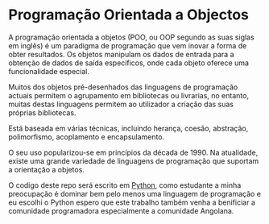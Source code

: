 # Programação Orientada a Objectos

A programação orientada a objetos (POO, ou OOP segundo as suas siglas em inglês) é um paradigma de programação que vem inovar a forma de obter resultados. Os objetos manipulam os dados de entrada para a obtenção de dados de saída específicos, onde cada objeto oferece uma funcionalidade especial.

Muitos dos objetos pré-desenhados das linguagens de programação actuais permitem o agrupamento em bibliotecas ou livrarias, no entanto, muitas destas linguagens permitem ao utilizador a criação das suas próprias bibliotecas.

Está baseada em várias técnicas, incluindo herança, coesão, abstração, polimorfismo, acoplamento e encapsulamento.

O seu uso popularizou-se em princípios da década de 1990. Na atualidade, existe uma grande variedade de linguagens de programação que suportam a orientação a objetos.

O codigo  deste repo será escrito em [Python](https://pt.wikipedia.org/wiki/Python), como estudante a minha preocupação é dominar bem pelo menos uma linguagem de programação e eu escolhi o Python espero que este trabalho também venha a benificiar a comunidade programadora especialmente a comunidade Angolana. 
